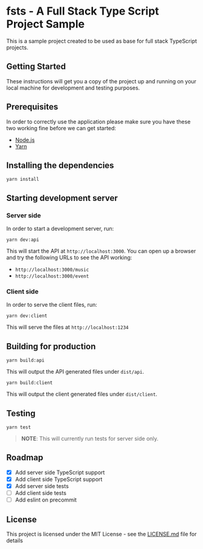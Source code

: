 # fsts - A Full Stack Type Script Project Sample

This is a sample project created to be used as base for full stack TypeScript projects.

## Getting Started

These instructions will get you a copy of the project up and running on your local machine for development and testing purposes.

## Prerequisites

In order to correctly use the application please make sure you have these two
working fine before we can get started:

- [Node.js](https://nodejs.org/en/download/)
- [Yarn](https://yarnpkg.com/lang/en/)

## Installing the dependencies

```
yarn install
```

## Starting development server

### Server side

In order to start a development server, run:

```
yarn dev:api
```

This will start the API at `http://localhost:3000`. You can open up a browser and try the following URLs to see the API working:

- `http://localhost:3000/music`
- `http://localhost:3000/event`

### Client side

In order to serve the client files, run:

```
yarn dev:client
```

This will serve the files at `http://localhost:1234`

## Building for production

```
yarn build:api
```

This will output the API generated files under `dist/api`.

```
yarn build:client
```

This will output the client generated files under `dist/client`.

## Testing

```
yarn test
```

> **NOTE**:
> This will currently run tests for server side only.

## Roadmap

- [x] Add server side TypeScript support
- [x] Add client side TypeScript support
- [x] Add server side tests
- [ ] Add client side tests
- [ ] Add eslint on precommit

## License

This project is licensed under the MIT License - see the [LICENSE.md](LICENSE.md) file for details
